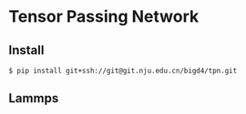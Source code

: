 # Tensor Passing Network
## Install

```shell
$ pip install git+ssh://git@git.nju.edu.cn/bigd4/tpn.git
```
## Lammps
